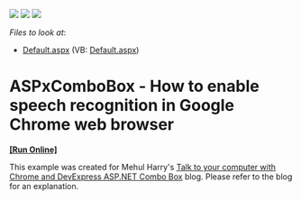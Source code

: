 <!-- default badges list -->
![](https://img.shields.io/endpoint?url=https://codecentral.devexpress.com/api/v1/VersionRange/128530680/11.1.6%2B)
[![](https://img.shields.io/badge/Open_in_DevExpress_Support_Center-FF7200?style=flat-square&logo=DevExpress&logoColor=white)](https://supportcenter.devexpress.com/ticket/details/E3438)
[![](https://img.shields.io/badge/📖_How_to_use_DevExpress_Examples-e9f6fc?style=flat-square)](https://docs.devexpress.com/GeneralInformation/403183)
<!-- default badges end -->
<!-- default file list -->
*Files to look at*:

* [Default.aspx](./CS/WebSite/Default.aspx) (VB: [Default.aspx](./VB/WebSite/Default.aspx))
<!-- default file list end -->
# ASPxComboBox - How to enable speech recognition in Google Chrome web browser
<!-- run online -->
**[[Run Online]](https://codecentral.devexpress.com/e3438)**
<!-- run online end -->


<p>This example was created for Mehul Harry's <a href="http://community.devexpress.com/blogs/aspnet/archive/2011/08/18/Talk-to-your-computer-with-Chrome-and-DevExpress-ASPNET-Combo-Box.aspx"><u>Talk to your computer with Chrome and DevExpress ASP.NET Combo Box</u></a> blog. Please refer to the blog for an explanation.</p>

<br/>


